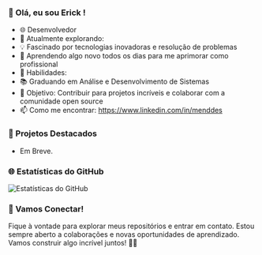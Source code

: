 ### 👋 Olá, eu sou Erick !

- 🌐 Desenvolvedor 
- 🚀 Atualmente explorando: 
- 💡 Fascinado por tecnologias inovadoras e resolução de problemas
- 🌱 Aprendendo algo novo todos os dias para me aprimorar como profissional
- 🔧 Habilidades: 
- 📚 Graduando em Análise e Desenvolvimento de Sistemas
- 🎯 Objetivo: Contribuir para projetos incríveis e colaborar com a comunidade open source
- 📫 Como me encontrar: https://www.linkedin.com/in/menddes

### 🚀 Projetos Destacados

- Em Breve.

### 🌐 Estatísticas do GitHub

![Estatísticas do GitHub](https://github-readme-stats.vercel.app/api?username=seu-username&show_icons=true&count_private=true&hide=contribs)

### 🤝 Vamos Conectar!

Fique à vontade para explorar meus repositórios e entrar em contato. Estou sempre aberto a colaborações e novas oportunidades de aprendizado. Vamos construir algo incrível juntos! 👨‍💻


